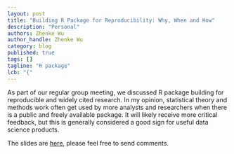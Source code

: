 ```yaml
---
layout: post
title: "Building R Package for Reproducibility: Why, When and How"
description: "Personal"
authors: Zhenke Wu
author_handle: Zhenke Wu
category: blog
published: true
tags: []
tagline: "R package"
lcb: "{"
---
```


As part of our regular group meeting, we discussed R package building for reproducible and widely cited research. In my opinion, statistical theory and methods work
often get used by more analysts and researchers when there is a public and freely available package. It will likely receive more critical feedback, but this is generally considered a good sign for useful data science products.

The slides are [here](https://docs.google.com/presentation/d/1CzAe1Y6UBtBTzqR2KmZgXuvx8Kpp466wgx9hmYceswE/edit#slide=id.p), please feel free to send comments.
